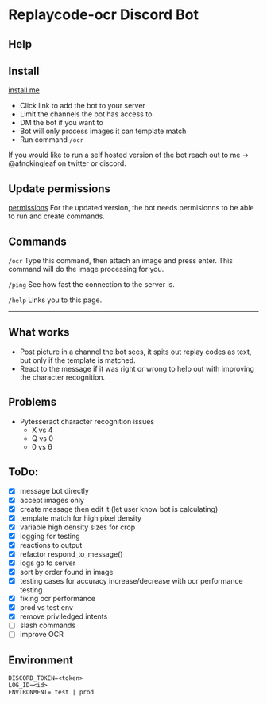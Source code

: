 # Replaycode-ocr Discord Bot

## Help

## Install
[install me](https://discord.com/oauth2/authorize?client_id=1214396853374812211&permissions=68672&scope=bot)

- Click link to add the bot to your server
- Limit the channels the bot has access to
- DM the bot if you want to
- Bot will only process images it can template match
- Run command `/ocr`

If you would like to run a self hosted version of the bot reach out to me -> @afnckingleaf on twitter or discord.

## Update permissions
[permissions](https://discord.com/oauth2/authorize?client_id=1214396853374812211&integration_type=0&scope=applications.commands)
For the updated version, the bot needs permisionns to be able to run and create commands.

## Commands

`/ocr`
Type this command, then attach an image and press enter. This command will do the image processing for you.

`/ping`
See how fast the connection to the server is.

`/help`
Links you to this page.


----

## What works
- Post picture in a channel the bot sees, it spits out replay codes as text, but only if the template is matched.
- React to the message if it was right or wrong to help out with improving the character recognition.

## Problems
- Pytesseract character recognition issues
    - X vs 4
    - Q vs 0
    - 0 vs 6

## ToDo:
- [x] message bot directly
- [x] accept images only
- [x] create message then edit it (let user know bot is calculating)
- [x] template match for high pixel density
- [x] variable high density sizes for crop
- [x] logging for testing
- [x] reactions to output
- [x] refactor respond_to_message()
- [x] logs go to server
- [x] sort by order found in image
- [x] testing cases for accuracy increase/decrease with ocr performance testing
- [x] fixing ocr performance
- [x] prod vs test env
- [x] remove priviledged intents
- [ ] slash commands
- [ ] improve OCR

## Environment

```
DISCORD_TOKEN=<token>
LOG_ID=<id>
ENVIRONMENT= test | prod
```

